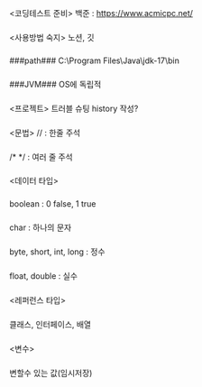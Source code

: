 <코딩테스트 준비>
백준 : https://www.acmicpc.net/
###

<사용방법 숙지>
노션, 깃
###
###path###
C:\Program Files\Java\jdk-17\bin
###
###JVM###
OS에 독립적
###
<프로젝트>
트러블 슈팅 history 작성?
###
<문법>
// : 한줄 주석
###
/* */ : 여러 줄 주석
###
<데이터 타입>
###
boolean : 0 false, 1 true
###
char : 하나의 문자
###
byte, short, int, long : 정수
###
float, double : 실수
###
<레퍼런스 타입>
###
클래스, 인터페이스, 배열
###
<변수>
###
변할수 있는 값(임시저장)
